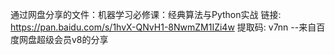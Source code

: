 通过网盘分享的文件：机器学习必修课：经典算法与Python实战
链接: https://pan.baidu.com/s/1hvX-QNvH1-8NwmZM1IZi4w 提取码: v7nn 
--来自百度网盘超级会员v8的分享